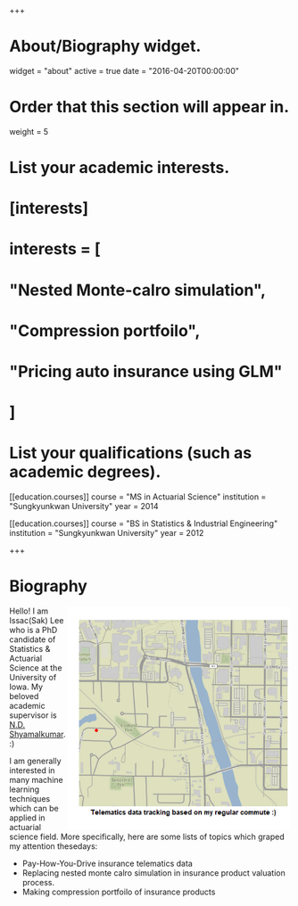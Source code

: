 +++
# About/Biography widget.
widget = "about"
active = true
date = "2016-04-20T00:00:00"

# Order that this section will appear in.
weight = 5

# List your academic interests.
# [interests]
#   interests = [
#     "Nested Monte-calro simulation",
#     "Compression portfoilo",
#     "Pricing auto insurance using GLM"
#   ]

# List your qualifications (such as academic degrees).
[[education.courses]]
  course = "MS in Actuarial Science"
  institution = "Sungkyunkwan University"
  year = 2014

[[education.courses]]
  course = "BS in Statistics & Industrial Engineering"
  institution = "Sungkyunkwan University"
  year = 2012
 
+++

# Biography

<p>
<img width="400" height="400" src="https://raw.githubusercontent.com/issactoast/EnBlog/master/static/img/mycommute_route.gif" align="right">
</p>

Hello! I am Issac(Sak) Lee who is a PhD candidate of Statistics & Actuarial Science at the University of Iowa. My beloved academic supervisor is [N.D. Shyamalkumar](http://homepage.divms.uiowa.edu/~nshyamal/). :)

I am generally interested in many machine learning techniques which can be applied in actuarial science field. More specifically, here are some lists of topics which graped my attention thesedays:

- Pay-How-You-Drive insurance telematics data
- Replacing nested monte calro simulation in insurance product valuation process.
- Making compression portfoilo of insurance products
